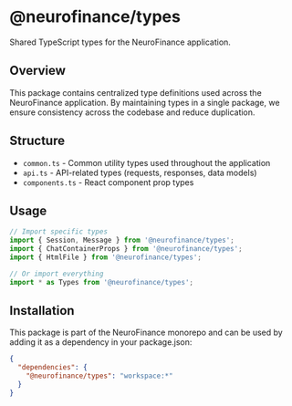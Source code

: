# @neurofinance/types

Shared TypeScript types for the NeuroFinance application.

## Overview

This package contains centralized type definitions used across the NeuroFinance application. By maintaining types in a single package, we ensure consistency across the codebase and reduce duplication.

## Structure

- `common.ts` - Common utility types used throughout the application
- `api.ts` - API-related types (requests, responses, data models)
- `components.ts` - React component prop types

## Usage

```typescript
// Import specific types
import { Session, Message } from '@neurofinance/types';
import { ChatContainerProps } from '@neurofinance/types';
import { HtmlFile } from '@neurofinance/types';

// Or import everything
import * as Types from '@neurofinance/types';
```

## Installation

This package is part of the NeuroFinance monorepo and can be used by adding it as a dependency in your package.json:

```json
{
  "dependencies": {
    "@neurofinance/types": "workspace:*"
  }
}
``` 
